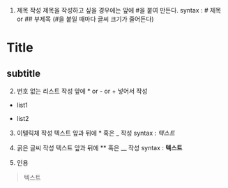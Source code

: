 1. 제목 작성
제목을 작성하고 싶을 경우에는 앞에 #을 붙여 만든다.
syntax : # 제목 or ## 부제목 (#을 붙일 때마다 글씨 크기가 줄어든다)
# Title
## subtitle

2. 번호 없는 리스트 작성
앞에 * or - or + 넣어서 작성
* list1
- list2

3. 이텔릭체 작성
텍스트 앞과 뒤에 * 혹은 _ 작성
syntax : *텍스트*

4. 굵은 글씨 작성
텍스트 앞과 뒤에 ** 혹은 __ 작성
syntax : **텍스트**

5. 인용
> 텍스트
